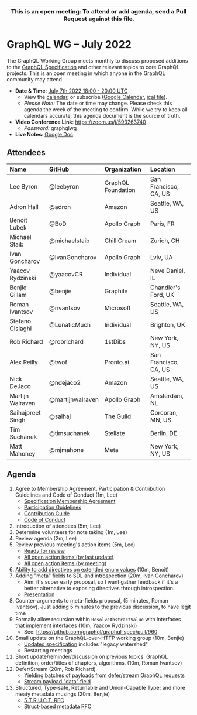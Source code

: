 <!--

Hello! You're welcome to join our working group meeting and add to the agenda
by following these three steps:

   1. Add your name to the list of attendees (in alphabetical order).

      - To respect meeting size, attendees should be relevant to the agenda.
        That means we expect most who join the meeting to participate in
        discussion. If you'd rather just watch, check out our YouTube[1].

      - Please include the organization (or project) you represent, and the
        location (including country code[2]) you expect to be located in during
        the meeting.

      - If you're willing to help take notes, add "✏️" after your name
        (eg. Ada Lovelace ✏). This is hugely helpful!

   2. If relevant, add your topic to the agenda (sorted by expected time).

      - Every agenda item has four parts: 1) the topic, 2) an expected time
        constraint, 3) who's leading the discussion, and 4) a list of any
        relevant links (RFC docs, issues, PRs, presentations, etc). Follow the
        format of existing agenda items.

      - Know what you want to get out of the agenda topic - what feedback do you
        need? What questions do you need answered? Are you looking for consensus
        or just directional feedback?

      - If your topic is a new proposal it's likely an "RFC 0"[3]. The barrier
        of entry for documenting new proposals is intentionally low, writing a
        few sentences about the problem you're trying to solve and the rough
        shape of your proposed solution is normally sufficient.

        You can create a link for this:
          - As an issue against the graphql-wg repo.
          - As a GitHub discussion in the graphql-wg repo.
          - As an RFC document into the rfcs/ folder of the graphql-wg repo.

   3. Review our guidelines and agree to our Spec Membership & CLA.

      - Review and understand our Spec Membership Agreement, Participation &
        Contribution Guidelines, and Code of Conduct. You'll find links to these
        in the first agenda item of every meeting.

      - If this is your first time, our bot will comment on your Pull Request
        with a link to our Spec Membership & CLA. Please follow along and agree
        before your PR is merged.

        Your organization may sign this for all of its members. To set this up,
        please ask operations@graphql.org.

PLEASE TAKE NOTE:

  - By joining this meeting you must agree to the Specification Membership
    Agreement and Code of Conduct.

  - Meetings are recorded and made available on YouTube[1], by joining you
    consent to being recorded.

[1] Youtube: https://www.youtube.com/channel/UCERcwLeheOXp_u61jEXxHMA
[2] Country codes: https://en.wikipedia.org/wiki/List_of_ISO_3166_country_codes#Current_ISO_3166_country_codes
[3] RFC stages: https://github.com/graphql/graphql-spec/blob/main/CONTRIBUTING.md#rfc-contribution-stages

-->

| This is an open meeting: To attend or add agenda, send a Pull Request against this file. |
| --- |


# GraphQL WG – July 2022

The GraphQL Working Group meets monthly to discuss proposed additions to the
[GraphQL Specification][] and other relevant topics to core GraphQL projects.
This is an open meeting in which anyone in the GraphQL community may attend.

- **Date & Time**: [July 7th 2022 18:00 - 20:00 UTC](https://www.timeanddate.com/worldclock/meetingdetails.html?year=2022&month=7&day=7&hour=18&min=0&sec=0&p1=224&p2=179&p3=136&p4=268&p5=367&p6=438&p7=240&iv=0)
  - View the [calendar][], or subscribe ([Google Calendar][], [ical file][]).
  - *Please Note:* The date or time may change. Please check this agenda the
    week of the meeting to confirm. While we try to keep all calendars accurate,
    this agenda document is the source of truth.
- **Video Conference Link**: https://zoom.us/j/593263740
  - *Password:* graphqlwg
- **Live Notes**: [Google Doc](about:blank)

[GraphQL Specification]: https://github.com/graphql/graphql-spec
[calendar]: https://calendar.google.com/calendar/embed?src=linuxfoundation.org_ik79t9uuj2p32i3r203dgv5mo8%40group.calendar.google.com
[Google Calendar]: https://calendar.google.com/calendar?cid=bGludXhmb3VuZGF0aW9uLm9yZ19pazc5dDl1dWoycDMyaTNyMjAzZGd2NW1vOEBncm91cC5jYWxlbmRhci5nb29nbGUuY29t
[ical file]: https://calendar.google.com/calendar/ical/linuxfoundation.org_ik79t9uuj2p32i3r203dgv5mo8%40group.calendar.google.com/public/basic.ics


## Attendees

| Name               | GitHub          | Organization       | Location
| :----------------- | :-------------- | :----------------- | :-----------------
| Lee Byron          | @leebyron       | GraphQL Foundation | San Francisco, CA, US
| Adron Hall         | @adron          | Amazon             | Seattle, WA, US
| Benoit Lubek       | @BoD            | Apollo Graph       | Paris, FR
| Michael Staib      | @michaelstaib   | ChilliCream        | Zurich, CH
| Ivan Goncharov     | @IvanGoncharov  | Apollo Graph       | Lviv, UA
| Yaacov Rydzinski   | @yaacovCR       | Individual         | Neve Daniel, IL
| Benjie Gillam      | @benjie         | Graphile           | Chandler's Ford, UK
| Roman Ivantsov     | @rivantsov      | Microsoft          | Seattle, WA, US
| Stefano Cislaghi   | @LunaticMuch    | Individual         | Brighton, UK
| Rob Richard        | @robrichard     | 1stDibs            | New York, NY, US
| Alex Reilly        | @twof           | Pronto.ai          | San Francisco, CA, US
| Nick DeJaco        | @ndejaco2       | Amazon             | Seattle, WA, US
| Martijn Walraven   | @martijnwalraven| Apollo Graph       | Amsterdam, NL
| Saihajpreet Singh  | @saihaj         | The Guild          | Corcoran, MN, US
| Tim Suchanek       | @timsuchanek    | Stellate           | Berlin, DE
| Matt Mahoney       | @mjmahone       | Meta               | New York, NY, US 

## Agenda

1. Agree to Membership Agreement, Participation & Contribution Guidelines and Code of Conduct (1m, Lee)
   - [Specification Membership Agreement](https://github.com/graphql/foundation)
   - [Participation Guidelines](https://github.com/graphql/graphql-wg#participation-guidelines)
   - [Contribution Guide](https://github.com/graphql/graphql-spec/blob/main/CONTRIBUTING.md)
   - [Code of Conduct](https://github.com/graphql/foundation/blob/master/CODE-OF-CONDUCT.md)
1. Introduction of attendees (5m, Lee)
1. Determine volunteers for note taking (1m, Lee)
1. Review agenda (2m, Lee)
1. Review previous meeting's action items (5m, Lee)
   - [Ready for review](https://github.com/graphql/graphql-wg/issues?q=is%3Aissue+is%3Aopen+label%3A%22Ready+for+review+%F0%9F%99%8C%22+sort%3Aupdated-desc)
   - [All open action items (by last update)](https://github.com/graphql/graphql-wg/issues?q=is%3Aissue+is%3Aopen+label%3A%22Action+item+%3Aclapper%3A%22+sort%3Aupdated-desc)
   - [All open action items (by meeting)](https://github.com/graphql/graphql-wg/projects?query=is%3Aopen+sort%3Aname-asc)
1. [Ability to add directives on extended enum values](https://github.com/graphql/graphql-spec/issues/952) (10m, Benoit)
1. Adding "meta" fields to SDL and introspection (20m, Ivan Goncharov)
   - Aim: it's super early proposal, so I want gather feedback if it's a better alternative to exposing directives through introspection.
   - [Presentation](https://docs.google.com/presentation/d/1qGc2rZKeim699tT-2G1xDESZP3Kd6tvj9V27tQfyJhg/edit#slide=id.ge9d8d484d6_0_5)
1. Counter-arguments to meta-fields proposal, (5 minutes, Roman Ivantsov). Just adding 5 minutes to the previous discussion, to have legit time
1. Formally allow recursion within `ResolveAbstractValue` with interfaces that implement interfaces (10m, Yaacov Rydzinski)
   - See: https://github.com/graphql/graphql-spec/pull/960
1. Small update on the GraphQL-over-HTTP working group (10m, Benjie)
   - [Updated specification](https://github.com/benjie/graphql-over-http/blob/benjie-edits/spec/GraphQLOverHTTP.md) includes "legacy watershed"
   - Restarting meetings
1. Short update/reminder/discussion on previous topics: GraphQL definition, order/titles of chapters, algorithms. (10m, Roman Ivantsov) 
1. Defer/Stream (20m, Rob Richard)
   - [Yielding batches of payloads from defer/stream GraphQL requests](https://github.com/robrichard/defer-stream-wg/discussions/41)
   - [Stream payload "data" field](https://github.com/robrichard/defer-stream-wg/discussions/42)
1. Structured, Type-safe, Returnable and Union-Capable Type; and more meaty metadata musings (20m, Benjie)
   - [S.T.R.U.C.T. RFC](https://github.com/graphql/graphql-wg/pull/1035)
   - [Struct-based metadata RFC](https://github.com/graphql/graphql-wg/pull/1036)
